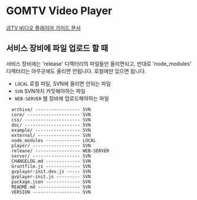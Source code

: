 # GOMTV Video Player

[곰TV 비디오 플레이어 가이드 문서](https://github.com/Seoinbo/gvplayer-doc/wiki)

## 서비스 장비에 파일 업로드 할 때

서비스 장비에는 'release' 디렉터리의 파일들만 올리면되고,
반대로 'node_modules' 디렉터리는 아무곳에도 올리면 안됩니다. 로컬에만 있으면 됩니다.

* `LOCAL` 로컬 파일, SVN에 올리면 안되는 파일
* `SVN` SVN까지 커밋해야하는 파일
* `WEB-SERVER` 웹 장비에 업로드해야하는 파일

```
  archive/ ----------------- SVN
  core/ -------------------- SVN
  css/ --------------------- SVN
  doc/ --------------------- SVN
  example/ ----------------- SVN
  external/ ---------------- SVN
  node_modules ------------- LOCAL
  player/ ------------------ SVN
  release/ ----------------- WEB-SERVER
  server/ ------------------ SVN
  CHANGELOG.md ------------- SVN
  Gruntfile.js ------------- SVN
  gvplayer-init.dev.js ----- SVN
  gvplayer-init.js --------- SVN
  package.json ------------- SVN
  README.md ---------------- SVN
  VERSION ------------------ SVN
```
